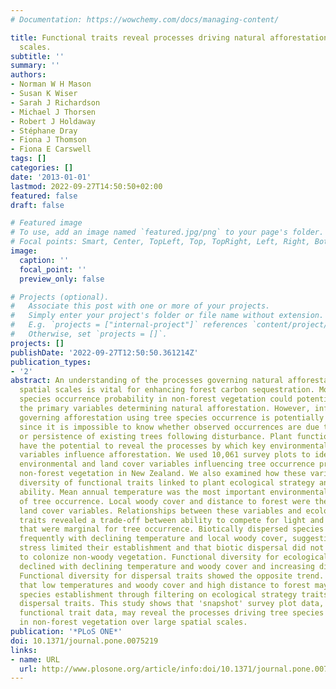 ```yaml
---
# Documentation: https://wowchemy.com/docs/managing-content/

title: Functional traits reveal processes driving natural afforestation at large spatial
  scales.
subtitle: ''
summary: ''
authors:
- Norman W H Mason
- Susan K Wiser
- Sarah J Richardson
- Michael J Thorsen
- Robert J Holdaway
- Stéphane Dray
- Fiona J Thomson
- Fiona E Carswell
tags: []
categories: []
date: '2013-01-01'
lastmod: 2022-09-27T14:50:50+02:00
featured: false
draft: false

# Featured image
# To use, add an image named `featured.jpg/png` to your page's folder.
# Focal points: Smart, Center, TopLeft, Top, TopRight, Left, Right, BottomLeft, Bottom, BottomRight.
image:
  caption: ''
  focal_point: ''
  preview_only: false

# Projects (optional).
#   Associate this post with one or more of your projects.
#   Simply enter your project's folder or file name without extension.
#   E.g. `projects = ["internal-project"]` references `content/project/deep-learning/index.md`.
#   Otherwise, set `projects = []`.
projects: []
publishDate: '2022-09-27T12:50:50.361214Z'
publication_types:
- '2'
abstract: An understanding of the processes governing natural afforestation over large
  spatial scales is vital for enhancing forest carbon sequestration. Models of tree
  species occurrence probability in non-forest vegetation could potentially identify
  the primary variables determining natural afforestation. However, inferring processes
  governing afforestation using tree species occurrence is potentially problematic,
  since it is impossible to know whether observed occurrences are due to recruitment
  or persistence of existing trees following disturbance. Plant functional traits
  have the potential to reveal the processes by which key environmental and land cover
  variables influence afforestation. We used 10,061 survey plots to identify the primary
  environmental and land cover variables influencing tree occurrence probability in
  non-forest vegetation in New Zealand. We also examined how these variables influenced
  diversity of functional traits linked to plant ecological strategy and dispersal
  ability. Mean annual temperature was the most important environmental predictor
  of tree occurrence. Local woody cover and distance to forest were the most important
  land cover variables. Relationships between these variables and ecological strategy
  traits revealed a trade-off between ability to compete for light and colonize sites
  that were marginal for tree occurrence. Biotically dispersed species occurred less
  frequently with declining temperature and local woody cover, suggesting that abiotic
  stress limited their establishment and that biotic dispersal did not increase ability
  to colonize non-woody vegetation. Functional diversity for ecological strategy traits
  declined with declining temperature and woody cover and increasing distance to forest.
  Functional diversity for dispersal traits showed the opposite trend. This suggests
  that low temperatures and woody cover and high distance to forest may limit tree
  species establishment through filtering on ecological strategy traits, but not on
  dispersal traits. This study shows that 'snapshot' survey plot data, combined with
  functional trait data, may reveal the processes driving tree species establishment
  in non-forest vegetation over large spatial scales.
publication: '*PLoS ONE*'
doi: 10.1371/journal.pone.0075219
links:
- name: URL
  url: http://www.plosone.org/article/info:doi/10.1371/journal.pone.0075219
---
```

